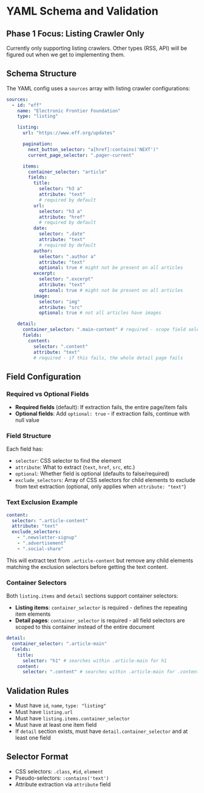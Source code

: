 # YAML Schema and Validation

## Phase 1 Focus: Listing Crawler Only

Currently only supporting listing crawlers. Other types (RSS, API) will be figured out when we get to implementing them.

## Schema Structure

The YAML config uses a `sources` array with listing crawler configurations:

```yaml
sources:
  - id: "eff"
    name: "Electronic Frontier Foundation"
    type: "listing"

    listing:
      url: "https://www.eff.org/updates"

      pagination:
        next_button_selector: "a[href]:contains('NEXT')"
        current_page_selector: ".pager-current"

      items:
        container_selector: "article"
        fields:
          title:
            selector: "h3 a"
            attribute: "text"
            # required by default
          url:
            selector: "h3 a"
            attribute: "href"
            # required by default
          date:
            selector: ".date"
            attribute: "text"
            # required by default
          author:
            selector: ".author a"
            attribute: "text"
            optional: true # might not be present on all articles
          excerpt:
            selector: ".excerpt"
            attribute: "text"
            optional: true # might not be present on all articles
          image:
            selector: "img"
            attribute: "src"
            optional: true # not all articles have images

    detail:
      container_selector: ".main-content" # required - scope field selectors to this container
      fields:
        content:
          selector: ".content"
          attribute: "text"
          # required - if this fails, the whole detail page fails
```

## Field Configuration

### Required vs Optional Fields

- **Required fields** (default): If extraction fails, the entire page/item fails
- **Optional fields**: Add `optional: true` - if extraction fails, continue with null value

### Field Structure

Each field has:

- `selector`: CSS selector to find the element
- `attribute`: What to extract (`text`, `href`, `src`, etc.)
- `optional`: Whether field is optional (defaults to false/required)
- `exclude_selectors`: Array of CSS selectors for child elements to exclude from text extraction (optional, only applies when `attribute: "text"`)

### Text Exclusion Example

```yaml
content:
  selector: ".article-content"
  attribute: "text"
  exclude_selectors:
    - ".newsletter-signup"
    - ".advertisement"
    - ".social-share"
```

This will extract text from `.article-content` but remove any child elements matching the exclusion selectors before getting the text content.

### Container Selectors

Both `listing.items` and `detail` sections support container selectors:

- **Listing items**: `container_selector` is required - defines the repeating item elements
- **Detail pages**: `container_selector` is required - all field selectors are scoped to this container instead of the entire document

```yaml
detail:
  container_selector: ".article-main"
  fields:
    title:
      selector: "h1" # searches within .article-main for h1
    content:
      selector: ".content" # searches within .article-main for .content
```

## Validation Rules

- Must have `id`, `name`, `type: "listing"`
- Must have `listing.url`
- Must have `listing.items.container_selector`
- Must have at least one item field
- If `detail` section exists, must have `detail.container_selector` and at least one field

## Selector Format

- CSS selectors: `.class`, `#id`, `element`
- Pseudo-selectors: `:contains('text')`
- Attribute extraction via `attribute` field
